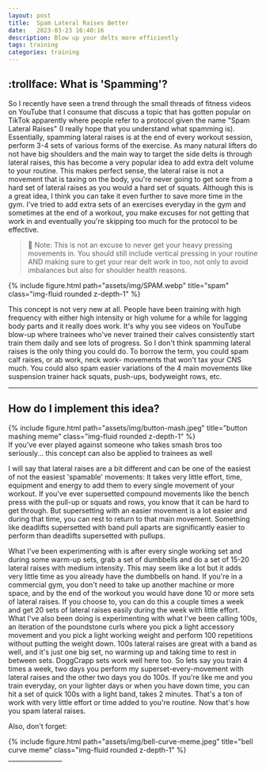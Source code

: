 ```yaml
---
layout: post
title:  Spam Lateral Raises Better
date:   2023-03-23 16:40:16
description: Blow up your delts more efficiently
tags: training
categories: training
---
```


## :trollface: What is 'Spamming'? 



So I recently have seen a trend through the small threads of fitness videos on YouTube that I consume that discuss a topic that has gotten popular on TikTok apparently where people refer to a protocol given the name "Spam Lateral Raises" (I really hope that you understand what spamming is). Essentially, spamming lateral raises is at the end of every workout session, perform 3-4 sets of various forms of the exercise. As many natural lifters do not have big shoulders and the main way to target the side delts is through lateral raises, this has become a very popular idea to add extra delt volume to your routine. This makes perfect sense, the lateral raise is not a movement that is taxing on the body, you're never going to get sore from a hard set of lateral raises as you would a hard set of squats. Although this is a great idea, I think you can take it even further to save more time in the gym. I've tried to add extra sets of an exercises everyday in the gym and sometimes at the end of a workout, you make excuses for not getting that work in and eventually you're skipping too much for the protocol to be effective. 

> :thought_balloon: Note: This is not an excuse to never get your heavy pressing movements in. You should still include vertical pressing in your routine AND making sure to get your rear delt work in too, not only to avoid imbalances but also for shoulder health reasons. 


<div class="container">
    <div class="row">
        <div class="col-sm mt-3 mt-md-0">
            {% include figure.html path="assets/img/SPAM.webp" title="spam" class="img-fluid rounded z-depth-1" %}
        </div>
    </div>
</div>



This concept is not very new at all. People have been training with high frequency with either high intensity or high volume for a while for lagging body parts and it really does work. It's why you see videos on YouTube blow-up where trainees who've never trained their calves consistently start train them daily and see lots of progress. So I don't think spamming lateral raises is the only thing you could do. To borrow the term, you could spam calf raises, or ab work, neck work- movements that won't tax your CNS much. You could also spam easier variations of the 4 main movements like suspension trainer hack squats, push-ups, bodyweight rows, etc. 


_________________


## How do I implement this idea?

<div class="container">
    <div class="row">
        <div class="col-sm mt-3 mt-md-0">
            {% include figure.html path="assets/img/button-mash.jpeg" title="button mashing meme" class="img-fluid rounded z-depth-1" %}
        </div>
    </div>
    <div class="caption">
        If you've ever played against someone who takes smash bros too seriously... this concept can also be applied to trainees as well
    </div>
</div>



I will say that lateral raises are a bit different and can be one of the easiest of not the easiest 'spamable' movements: It takes very little effort, time, equipment and energy to add them to every single movement of your workout. If you've ever supersetted compound movements like the bench press with the pull-up or squats and rows, you know that it can be hard to get through. But supersetting with an easier movement is a lot easier and during that time, you can rest to return to that main movement. Something like deadlifts supersetted with band pull aparts are significantly easier to perform than deadlifts supersetted with pullups. 

What I've been experimenting with is after every single working set and during some warm-up sets, grab a set of dumbbells and do a set of 15-20 lateral raises with medium intensity. This may seem like a lot but it adds very little time as you already have the dumbbells on hand. If you're in a commercial gym, you don't need to take up another machine or more space, and by the end of the workout you would have done 10 or more sets of lateral raises. If you choose to, you can do this a couple times a week and get 20 sets of lateral raises easily during the week with little effort. What I've also been doing is experimenting with what I've been calling 100s, an iteration of the poundstone curls where you pick a light accessory movement and you pick a light working weight and perform 100 repetitions without putting the weight down. 100s lateral raises are great with a band as well, and it's just one big set, no warming up and taking time to rest in between sets. DoggCrapp sets work well here too. So lets say you train 4 times a week, two days you perform my superset-every-movement with lateral raises and the other two days you do 100s. If you're like me and you train everyday, on your lighter days or when you have down time, you can hit a set of quick 100s with a light band, takes 2 minutes. That's a ton of work with very little effort or time added to you're routine. Now that's how you spam lateral raises. 

Also, don't forget:

<div class="container">
    <div class="row">
        <div class="col-sm mt-3 mt-md-0">
            {% include figure.html path="assets/img/bell-curve-meme.jpeg" title="bell curve meme" class="img-fluid rounded z-depth-1" %}
        </div>

</div>
_________________


